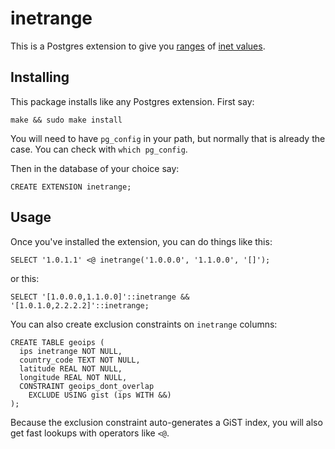 inetrange
=========

This is a Postgres extension to give you [ranges](https://www.postgresql.org/docs/current/static/rangetypes.html)
of [inet values](https://www.postgresql.org/docs/current/static/datatype-net-types.html).


Installing
----------

This package installs like any Postgres extension. First say:

    make && sudo make install

You will need to have `pg_config` in your path,
but normally that is already the case.
You can check with `which pg_config`.

Then in the database of your choice say:

    CREATE EXTENSION inetrange;


Usage
-----

Once you've installed the extension,
you can do things like this:

    SELECT '1.0.1.1' <@ inetrange('1.0.0.0', '1.1.0.0', '[]');

or this:

    SELECT '[1.0.0.0,1.1.0.0]'::inetrange && '[1.0.1.0,2.2.2.2]'::inetrange;

You can also create exclusion constraints on `inetrange` columns:

    CREATE TABLE geoips (
      ips inetrange NOT NULL,
      country_code TEXT NOT NULL,
      latitude REAL NOT NULL,
      longitude REAL NOT NULL,
      CONSTRAINT geoips_dont_overlap
        EXCLUDE USING gist (ips WITH &&)
    );

Because the exclusion constraint auto-generates a GiST index,
you will also get fast lookups with operators like `<@`.


